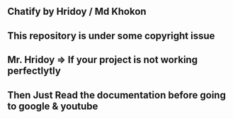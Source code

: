 ## Chatify by Hridoy / Md Khokon
## This repository is under some copyright issue
## Mr. Hridoy => If your project is not working perfectlytly 
## Then Just Read the documentation before going to google & youtube